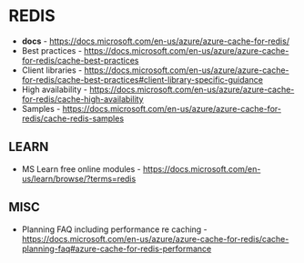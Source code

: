 # REDIS

* **docs** - https://docs.microsoft.com/en-us/azure/azure-cache-for-redis/
* Best practices - https://docs.microsoft.com/en-us/azure/azure-cache-for-redis/cache-best-practices
* Client libraries - https://docs.microsoft.com/en-us/azure/azure-cache-for-redis/cache-best-practices#client-library-specific-guidance
* High availability - https://docs.microsoft.com/en-us/azure/azure-cache-for-redis/cache-high-availability
* Samples - https://docs.microsoft.com/en-us/azure/azure-cache-for-redis/cache-redis-samples

## LEARN

* MS Learn free online modules - https://docs.microsoft.com/en-us/learn/browse/?terms=redis

## MISC

* Planning FAQ including performance re caching - https://docs.microsoft.com/en-us/azure/azure-cache-for-redis/cache-planning-faq#azure-cache-for-redis-performance

